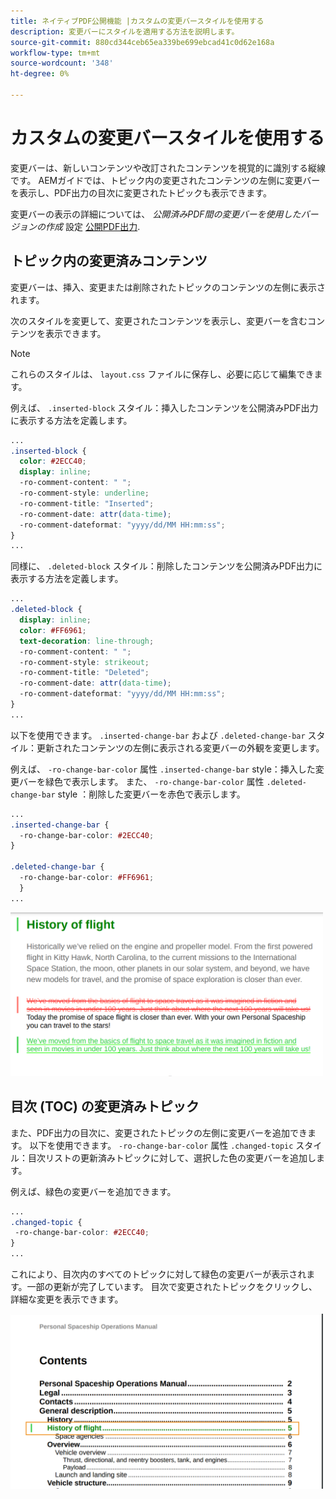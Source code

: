 ```yaml
---
title: ネイティブPDF公開機能 |カスタムの変更バースタイルを使用する
description: 変更バーにスタイルを適用する方法を説明します。
source-git-commit: 880cd344ceb65ea339be699ebcad41c0d62e168a
workflow-type: tm+mt
source-wordcount: '348'
ht-degree: 0%

---
```


# カスタムの変更バースタイルを使用する

変更バーは、新しいコンテンツや改訂されたコンテンツを視覚的に識別する縦線です。 AEMガイドでは、トピック内の変更されたコンテンツの左側に変更バーを表示し、PDF出力の目次に変更されたトピックも表示できます。

変更バーの表示の詳細については、 *公開済みPDF間の変更バーを使用したバージョンの作成* 設定 [公開PDF出力](../web-editor/native-pdf-web-editor.md).

## トピック内の変更済みコンテンツ

変更バーは、挿入、変更または削除されたトピックのコンテンツの左側に表示されます。

次のスタイルを変更して、変更されたコンテンツを表示し、変更バーを含むコンテンツを表示できます。


>[!NOTE]
>
>これらのスタイルは、 `layout.css` ファイルに保存し、必要に応じて編集できます。

例えば、 `.inserted-block` スタイル：挿入したコンテンツを公開済みPDF出力に表示する方法を定義します。


```css
...
.inserted-block { 
  color: #2ECC40; 
  display: inline; 
  -ro-comment-content: " "; 
  -ro-comment-style: underline; 
  -ro-comment-title: "Inserted"; 
  -ro-comment-date: attr(data-time); 
  -ro-comment-dateformat: "yyyy/dd/MM HH:mm:ss"; 
} 
...
```

同様に、 `.deleted-block` スタイル：削除したコンテンツを公開済みPDF出力に表示する方法を定義します。

```css
...
.deleted-block { 
  display: inline; 
  color: #FF6961; 
  text-decoration: line-through; 
  -ro-comment-content: " "; 
  -ro-comment-style: strikeout; 
  -ro-comment-title: "Deleted"; 
  -ro-comment-date: attr(data-time); 
  -ro-comment-dateformat: "yyyy/dd/MM HH:mm:ss"; 
} 
...
```

以下を使用できます。 `.inserted-change-bar` および `.deleted-change-bar` スタイル：更新されたコンテンツの左側に表示される変更バーの外観を変更します。

例えば、 `-ro-change-bar-color` 属性 `.inserted-change-bar` style：挿入した変更バーを緑色で表示します。 また、 `-ro-change-bar-color` 属性 `.deleted-change-bar` style ：削除した変更バーを赤色で表示します。

```css
...
.inserted-change-bar { 
  -ro-change-bar-color: #2ECC40; 
} 

.deleted-change-bar { 
  -ro-change-bar-color: #FF6961; 
  } 
...
```

<img src="./assets/changed-bar-content.png" alt="変更されたバートピックの内容" width="500">

## 目次 (TOC) の変更済みトピック

また、PDF出力の目次に、変更されたトピックの左側に変更バーを追加できます。 以下を使用できます。 `-ro-change-bar-color` 属性 `.changed-topic` スタイル：目次リストの更新済みトピックに対して、選択した色の変更バーを追加します。

例えば、緑色の変更バーを追加できます。

```css
...
.changed-topic { 
 -ro-change-bar-color: #2ECC40; 
}  
...
```


これにより、目次内のすべてのトピックに対して緑色の変更バーが表示されます。一部の更新が完了しています。 目次で変更されたトピックをクリックし、詳細な変更を表示できます。

<img src="./assets/changed-bar-TOC.png" alt="変更されたバーの目次" width="500">
